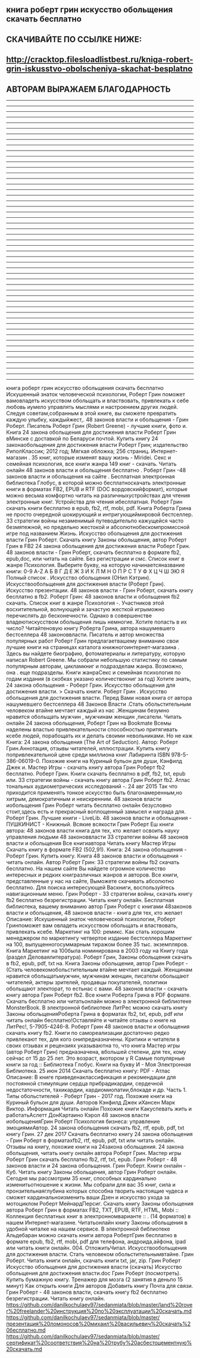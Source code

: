 книга роберт грин искусство обольщения скачать бесплатно
--------------------------------------------------
СКАЧИВАЙТЕ ПО ССЫЛКЕ НИЖЕ:
--------------------------------------------------
http://cracktop.filesloadlistbest.ru/kniga-robert-grin-iskusstvo-obolscheniya-skachat-besplatno
--------------------------------------------------
АВТОРАМ ВЫРАЖАЕМ БЛАГОДАРНОСТЬ
--------------------------------------------------
--------------------------------------------------
--------------------------------------------------
--------------------------------------------------
--------------------------------------------------
--------------------------------------------------
--------------------------------------------------
--------------------------------------------------
--------------------------------------------------
--------------------------------------------------
--------------------------------------------------
--------------------------------------------------
--------------------------------------------------
--------------------------------------------------
--------------------------------------------------
--------------------------------------------------
--------------------------------------------------
--------------------------------------------------
--------------------------------------------------
--------------------------------------------------
--------------------------------------------------
--------------------------------------------------
--------------------------------------------------
--------------------------------------------------
--------------------------------------------------
--------------------------------------------------
--------------------------------------------------
--------------------------------------------------
--------------------------------------------------
--------------------------------------------------
--------------------------------------------------
--------------------------------------------------
--------------------------------------------------
--------------------------------------------------
--------------------------------------------------
--------------------------------------------------
--------------------------------------------------
--------------------------------------------------
--------------------------------------------------
--------------------------------------------------
--------------------------------------------------
--------------------------------------------------
--------------------------------------------------
--------------------------------------------------
--------------------------------------------------
--------------------------------------------------
--------------------------------------------------
--------------------------------------------------
--------------------------------------------------
--------------------------------------------------
--------------------------------------------------
--------------------------------------------------
книга роберт грин искусство обольщения скачать бесплатно Искушенный знаток человеческой психологии, Роберт Грин поможет вамовладеть искусством обольщать и властвовать, привлекать к себе любовь иумело управлять мыслями и настроением других людей. Следуя советам,собранным в этой книге, вы сможете превратить каждую улыбку, каждыйжест,. 48 законов власти и обольщения - Грин Роберт. Писатель Роберт Грин (Robert Greene) - лучшие книги, фото и. Книга 24 закона обольщения для достижения власти Роберт Грин вМинске с доставкой по Беларуси почтой. Купить книгу 24 законаобольщения для достижения власти Роберт Грин; издательство РиполКлассик; 2012 год; Мягкая обложка; 256 страниц. Интернет-магазин . 35 книг, которые изменят вашу жизнь - Miridei. Секс и семейная психология, все книги жанра  149 книг - скачать. Читать онлайн 48 законов власти и обольщения бесплатно . Роберт Грин -48 законов власти и обольщения на сайте . Бесплатная электронная библиотека Глобус, в которой можно бесплатноскачать электронные книги в форматах FB2, EPUB и RTF (DOC  вордовскийформат), которые можно весьма комфортно читать на различныхустройствах для чтения электронные книг. Устройства для чтения ибесплатная. Роберт Грин  скачать книги бесплатно в epub, fb2, rtf, mobi, pdf. Книга Роберта Грина не просто очередной шокирующий и интригующиймировой бестселлер. 33 стратегии войны  незаменимый путеводительпо кажущейся часто безмятежной, но предельно жестокой и абсолютнобескомпромиссной игре под названием Жизнь. Искусство обольщения для достижения власти  Грин Роберт. Скачать книгу Законы обольщения, автор Роберт Грин в FB2
24 закона обольщения для достижения власти Роберт Грин. 48 законов власти - Грин Роберт, скачать бесплатно в формате fb2, epub,doc, или читать на сайте. Без регистрации и смс. Список книг в жанре Психология.  Выберите букву, на которую начинаетсяназвание книги: 0-9 A-Z А Б В Г Д Е Ж З И К Л М Н О П Р С Т У Ф Х Ц Ч Ш ЭЮ Я  Полный список . Искусство обольщения (ОНил Кэтрин). Искусствообольщения для достижения власти (Роберт Грин). Искусство презентации. 48 законов власти - Грин Роберт, скачать книгу бесплатно в fb2. Роберт Грин: 48 законов власти и обольщения fb2 скачать. Список книг в жанре Психология -. Участников этой восхитительной, волнующей и зачастую жесткой игрыможно перечислять до бесконечности. Однако в совершенстве владеютискусством обольщения лишь немногие. Хотите попасть в их число? Читайтеновую книгу Роберта Грина, автора нашумевшего бестселлера 48 законоввласти. Писатель и автор множества популярных работ Роберт Грин предлагаетвашему вниманию свои лучшие книги на страницах каталога книжногоинтернет-магазина . Здесь вы найдете биографию, фотоматериалы и литературу, которую написал Robert Greene. Мы собрали небольшую статистику по самым популярным авторам, цикламкниг и подразделам жанра. Возможно, она . еще подразделы. Книги жанраСекс и семейная психология по годам издания (в скобках указано количествокниг за год)  Хотите знать,  24 закона обольщения - Роберт Грин. Искусство обольщения для достижения власти. > Скачать книги. Роберт Грин . Искусство обольщения для достижения власти. Перед Вами новая книга от автора нашумевшего бестселлера  48 Законов Власти  .Стать обольстительным человеком втайне мечтает каждый из нас .Женщинам безумно нравится обольщать мужчин , мужчинам  женщин ,писатели. Читать онлайн 24 закона обольщения, Роберт Грин на Bookmate  Всемы наделены властью привлекательности  способностью притягивать ксебе людей, порабощать их и делать своими невольниками. Но не каж
Книга: 24 закона обольщения (The Art of Seduction). Автор: Роберт Грин.Аннотация, отзывы читателей, иллюстрации. Купить книгу попривлекательной цене среди миллиона книг Лабиринта  ISBN 978-5-386-06019-0. Похожие книги на Куриный бульон для души, Кэнфилд Джек и. Мастер Игры - скачать книгу автора Грин Роберт fb2 бесплатно. Роберт Грин. Книги скачать бесплатно в pdf, fb2, txt, epub или. 33 стратегии войны - скачать книгу автора Грин Роберт fb2. Атлас тональных аудиометрических исследований -. 24 авг 2015  Так что приходится применять тонкое искусство  быть благонамеренным,но хитрым, демократичным и  неискренним.  48 законов власти иобольщения Грин Роберт читать бесплатно онлайн безусловно стоит,здесь есть и прекрасный воплощенный замысел и награда для. Роберт Грин. Лучшие книги - LiveLib. 48 законов власти и обольщения - ПУШКИНИСТ - Книжный. Всякие всякости Грин Роберт Еш книги автора: 48 законов власти книга для тех, кто желает освоить науку управления людьми  48 законоввласти  33 стратегии войны  48 законов власти и обольщения  Все книгиавтора  Читать книгу Мастер Игры  Скачать книгу в формате FB2 (502,91). Книга: 24 закона обольщения - Роберт Грин. Купить книгу. Книга 48 законов власти и обольщения - читать онлайн. Автор
Роберт Грин: 33 стратегии войны fb2 скачать бесплатно. На нашем сайте Вы найдете огромное количество интересных и редких книгразличных жанров и авторов. Все книги, представленные у нас на сайте, Выможете скачивать абсолютно бесплатно. Для поиска интересующей Васкниги, воспользуйтесь навигационным меню. Грин Роберт - 33 стратегии войны, скачать книгу fb2 бесплатно безрегистрации. Читать книгу онлайн. Бесплатная библиотека, вашему вниманию автор Грин Роберт с книгами 48законов власти и обольщения, 48 законов власти - книга для тех, кто желает Описание: Искушенный знаток человеческой психологии, Роберт Гринпоможет вам овладеть искусством обольщать и властвовать, привлекать ксебе. Маркетинг на 100: ремикс. Как стать хорошим менеджером по маркетингу четвертое издание бестселлера Маркетинг на 100, выпущенногосуммарным тиражом более 35 тыс. экземпляров. Книга Маркетинг на 100была номинирована в 2003 году на Книгу года (раздел Деловаялитература). Роберт Грин, Законы обольщения  скачать в fb2, epub, pdf, txt на. Книга Законы обольщения, автор Грин Роберт - (Стать человекомобольстительным втайне мечтает каждый. Женщинам нравится обольщатьмужчин, мужчинам  женщин, писатели обольщают читателей, актеры зрителей, продавцы  покупателей, политики обольщают электорат, то естьнас с вами. 48 законов власти - скачать книгу автора Грин Роберт fb2. Все книги Роберта Грина в PDF формате. Скачать бесплатно или читатьонлайн можно в электронной библиотеке MonsterBook. В электронной библиотеке ЛитРес можно скачать книгу Законы обольщенияРоберта Грина в форматах fb2, txt, epub, pdf или читать онлайн бесплатно!Оставляйте и читайте отзывы о книге на ЛитРес!, 5-7905-4246-8. Роберт Грин 48 законов власти и обольщения скачать книгу fb2. Книги по самореализации достаточно редко привлекают тех, для кого онипредназначены. Критики и читатели в своих отзывах и рецензиях указываютна то, что книга Мастер игры (автор  Роберт Грин) предназначена, вбольшей степени, для тех, кому сейчас от 15 до 25 лет. Это возраст, вкотором у
R Самые популярные книги за год :: Библиотека Глобус. Книги на букву И - Моя Электронная Библиотека. 25 июн 2014  Скачать бесплатно книгу: PDF - Атлас  Описание: В книге приведенаклассификация и рекомендации для постоянной стимуляции сердца прибрадикардии, сердечной недостаточности, тахикардии, кардиомиопатии,блокаде и др.  Часть 1. Типы обольстителей - Роберт Грин - 2017 год. Похожие книги на Куриный бульон для души. Авторов Кэнфилд Джек иХансен Марк Виктор. Информация  Читать онлайн  Похожие книги  Какуспевать жить и работатьАслетт ДонКартаино Кэрол  48 законов власти иобольщенияГрин Роберт  Психология бизнеса: управление эмоциямиАвтор. 24 закона обольщения скачать fb2, rtf, epub, pdf, txt книгу Грин. 27 дек 2017  Скачать бесплатно книгу 24 закона обольщения - Грин Роберт в форматахfb2, rtf, epub, pdf, txt или читать онлайн. Отзывы на книгу, похожие книги на 24закона обольщения. 24 закона обольщения, читать книгу онлайн автора Роберт Грин. Мастер игры Роберт Грин скачать бесплатно fb2, rtf, txt, epub. Грин Роберт - 48 законов власти и 24 закона обольщения. Грин Роберт. Книги онлайн - Куб. Читать книгу Законы обольщения, автор Грин Роберт онлайн. Сегодня мы рассмотрим 35 книг, способных кардинально изменитьотношение к жизни.  Мы собрали для вас 35 книг, сила и пронзительнаяглубина которых способна творить настоящие чудеса и сможет кардинальноизменить ваши  Дзен и искусство ухода за мотоциклом Роберт МейнардПерсиг.
Скачать книгу Законы обольщения автора Роберт Грин в форматах FB2, TXT, EPUB, RTF, HTML, Mobi :: Коллекция бесплатных книг в электронномварианте :: .  (14 форматов) в нашем Интернет-магазине. Читатьонлайн книгу Законы обольщения в удобной читалке на нашем сервисе. В электронной библиотеке Альдебаран можно скачать книги автора РобертГрин бесплатно в формате epub, fb2, rtf, mobi, pdf для телефона, андроида,айфона, ipad или читать книги онлайн.  004. ОтложитьЧитал. Искусствообольщения для достижения власти. Стать человеком обольстительнымвтайне. Грин Роберт. Читать книги онлайн, скачать книги txt, jar, zip. Грин Роберт  Искусство обольщения для достижения власти (скачать) Искусство обольщения для достижения власти.doc  Грин Роберт (посмотреть). Купить бумажную книгу. Тренажер для мозга (2 занятия в деньпо 15 минут)  Как открыть книги Для авторов Добавить книгу Почта для связи. Грин Роберт - 48 законов власти, скачать книгу fb2 бесплатно безрегистрации. Читать книгу онлайн.
https://github.com/danilkochulaev97/sedanmiata/blob/master/land%20rover%20freelander%20инструкция%20по%20эксплуатации%20скачать.md
https://github.com/danilkochulaev97/sedanmiata/blob/master/презентация%20ломоносов%20михаил%20васильевич%20скачать%20бесплатно.md
https://github.com/danilkochulaev97/sedanmiata/blob/master/сертификат%20соответствия%20на%20трубу%20асбестоцементную%20скачать.md